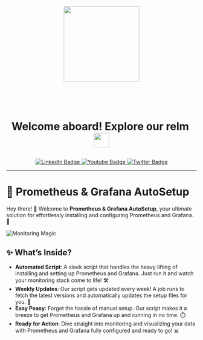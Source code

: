 <div id="header" align="center">
  <img src="https://i.giphy.com/media/v1.Y2lkPTc5MGI3NjExYm5vaHRnaGpjbXl0M2V2ZGo4Y3E3ZDlua2tmaDZidHVyNTdyazY0NiZlcD12MV9pbnRlcm5hbF9naWZfYnlfaWQmY3Q9cw/KzJkzjggfGN5Py6nkT/giphy.gif" width="200"/>
</div>
<h1 id="header" align="center">
   &nbsp;&nbsp;<i></i><p><span class="bold">Welcome aboard! Explore our relm&nbsp; </i>
  <img src="https://media.giphy.com/media/WUlplcMpOCEmTGBtBW/giphy.gif" width="40px"/>
  </span</p>
</h1>
<div id="badges" align="center">
  <a href="https://www.linkedin.com/in/tekade-sukant-3343bb252">
    <img src="https://img.shields.io/badge/LinkedIn-blue?style=for-the-badge&logo=linkedin&logoColor=white" alt="LinkedIn Badge"/>
  </a>
  <a href="https://www.instagram.com/muschifresser/">
    <img src="https://img.shields.io/badge/Instagram-orange?style=for-the-badge&logo=Instagram&logoColor=white" alt="Youtube Badge"/>
  </a>
  <a href="https://github.com/tekadesukant">
    <img src="https://img.shields.io/badge/Portfolio-purple?style=for-the-badge&logo=Github&logoColor=white" alt="Twitter Badge"/>
  </a>
</div>

---

# 🚀 **Prometheus & Grafana AutoSetup**

Hey there! 👋 Welcome to **Prometheus & Grafana AutoSetup**, your ultimate solution for effortlessly installing and configuring Prometheus and Grafana. 🚀

![Monitoring Magic](https://media.giphy.com/media/26AHG5KGFxSkUWw1i/giphy.gif)

## ✨ **What’s Inside?**

- **Automated Script**: A sleek script that handles the heavy lifting of installing and setting up Prometheus and Grafana. Just run it and watch your monitoring stack come to life! 🛠️
- **Weekly Updates**: Our script gets updated every week! A job runs to fetch the latest versions and automatically updates the setup files for you. 🌟
- **Easy Peasy**: Forget the hassle of manual setup. Our script makes it a breeze to get Prometheus and Grafana up and running in no time. ⏱️
- **Ready for Action**: Dive straight into monitoring and visualizing your data with Prometheus and Grafana fully configured and ready to go! 📊
